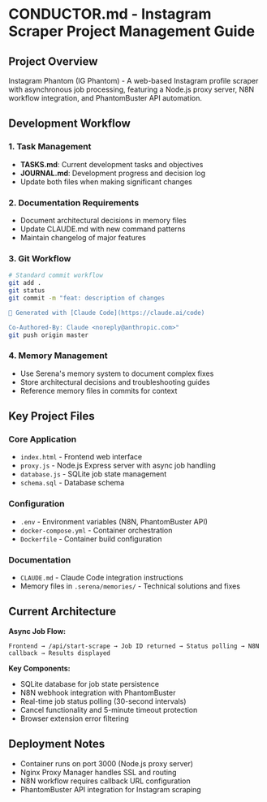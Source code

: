 # CONDUCTOR.md - Instagram Scraper Project Management Guide

## Project Overview

Instagram Phantom (IG Phantom) - A web-based Instagram profile scraper with asynchronous job processing, featuring a Node.js proxy server, N8N workflow integration, and PhantomBuster API automation.

## Development Workflow

### 1. Task Management
- **TASKS.md**: Current development tasks and objectives
- **JOURNAL.md**: Development progress and decision log
- Update both files when making significant changes

### 2. Documentation Requirements
- Document architectural decisions in memory files
- Update CLAUDE.md with new command patterns
- Maintain changelog of major features

### 3. Git Workflow
```bash
# Standard commit workflow
git add .
git status
git commit -m "feat: description of changes

🤖 Generated with [Claude Code](https://claude.ai/code)

Co-Authored-By: Claude <noreply@anthropic.com>"
git push origin master
```

### 4. Memory Management
- Use Serena's memory system to document complex fixes
- Store architectural decisions and troubleshooting guides
- Reference memory files in commits for context

## Key Project Files

### Core Application
- `index.html` - Frontend web interface
- `proxy.js` - Node.js Express server with async job handling
- `database.js` - SQLite job state management
- `schema.sql` - Database schema

### Configuration
- `.env` - Environment variables (N8N, PhantomBuster API)
- `docker-compose.yml` - Container orchestration
- `Dockerfile` - Container build configuration

### Documentation
- `CLAUDE.md` - Claude Code integration instructions
- Memory files in `.serena/memories/` - Technical solutions and fixes

## Current Architecture

**Async Job Flow:**
```
Frontend → /api/start-scrape → Job ID returned → Status polling → N8N callback → Results displayed
```

**Key Components:**
- SQLite database for job state persistence
- N8N webhook integration with PhantomBuster
- Real-time job status polling (30-second intervals)
- Cancel functionality and 5-minute timeout protection
- Browser extension error filtering

## Deployment Notes

- Container runs on port 3000 (Node.js proxy server)
- Nginx Proxy Manager handles SSL and routing
- N8N workflow requires callback URL configuration
- PhantomBuster API integration for Instagram scraping